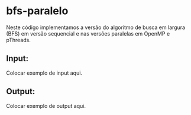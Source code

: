 # bfs-paralelo

Neste código implementamos a versão do algoritmo de busca em largura (BFS) em versão sequencial e nas versões paralelas em OpenMP e pThreads.


## Input:
Colocar exemplo de input aqui.

## Output:
Colocar exemplo de output aqui.
